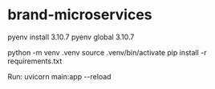 # brand-microservices

pyenv install 3.10.7
pyenv global 3.10.7

python -m venv .venv
source .venv/bin/activate
pip install -r requirements.txt

Run:
uvicorn main:app --reload
